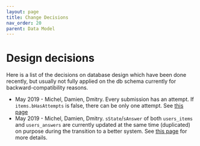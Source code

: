 ```yaml
---
layout: page
title: Change Decisions
nav_order: 20
parent: Data Model
---
```


# Design decisions

Here is a list of the decisions on database design which have been done recently, but usually not fully applied on the db schema currently for backward-compatibility reasons.

* May 2019 - Michel, Damien, Dmitry. Every submission has an attempt. If `items.bHasAttempts` is false, there can be only one attempt. See [this page](../database/answers_attempts)
* May 2019 - Michel, Damien, Dmitry. `sState`/`sAnswer` of both `users_items` and `users_answers` are currently updated at the same time (duplicated) on purpose during the transition to a better system. See [this page](../database/answers_attempts) for more details.
